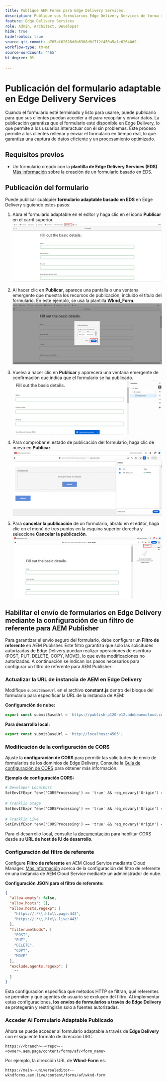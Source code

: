 ```yaml
---
title: Publique AEM Forms para Edge Delivery Services.
description: Publique sus formularios Edge Delivery Services de forma rápida y sencilla.
feature: Edge Delivery Services
role: Admin, Architect, Developer
hide: true
hidefromtoc: true
source-git-commit: a765af62628d8b6308d6f712f450a5a1e62640d9
workflow-type: tm+mt
source-wordcount: '465'
ht-degree: 0%

---
```


# Publicación del formulario adaptable en Edge Delivery Services

Cuando el formulario esté terminado y listo para usarse, puede publicarlo para que sus clientes puedan acceder a él para recopilar y enviar datos. La publicación garantiza que el formulario esté disponible en Edge Delivery, lo que permite a los usuarios interactuar con él sin problemas. Este proceso permite a los clientes rellenar y enviar el formulario en tiempo real, lo que garantiza una captura de datos eficiente y un procesamiento optimizado.

## Requisitos previos

* Un formulario creado con la **plantilla de Edge Delivery Services (EDS)**. [Más información](/help/edge/docs/forms/universal-editor/getting-started-universal-editor.md) sobre la creación de un formulario basado en EDS.

## Publicación del formulario

Puede publicar cualquier **formulario adaptable basado en EDS** en Edge Delivery siguiendo estos pasos:

<!--1. Select the **Adaptive Form** that you want to publish and click the **Edit** ![edit icon](/help/forms/assets/edit.svg) icon.
   ![Select EDS-Based Form](/help/forms/assets/select-eds-based-form.png)-->

1. Abra el formulario adaptable en el editor y haga clic en el icono **Publicar** en el carril superior.
   ![Haga clic en Publicar](/help/forms/assets/publish-icon-eds-form.png)

1. Al hacer clic en **Publicar**, aparece una pantalla o una ventana emergente que muestra los recursos de publicación, incluido el título del formulario. En este ejemplo, se usa la plantilla **Wknd_Form**.
   ![Publicación al hacer clic](/help/forms/assets/on-click-publish.png)

1. Vuelva a hacer clic en **Publicar** y aparecerá una ventana emergente de confirmación que indica que el formulario se ha publicado.
   ![Éxito de publicación](/help/forms/assets/publish-success.png)

1. Para comprobar el estado de publicación del formulario, haga clic de nuevo en **Publicar**.
   ![Estado de publicación](/help/forms/assets/publish-status.png)

1. Para **cancelar la publicación** de un formulario, ábralo en el editor, haga clic en el menú de tres puntos en la esquina superior derecha y seleccione **Cancelar la publicación**.
   ![Cancelar publicación](/help/forms/assets/unpublish--form.png)

## Habilitar el envío de formularios en Edge Delivery mediante la configuración de un filtro de referente para AEM Publisher

Para garantizar el envío seguro del formulario, debe configurar un **Filtro de referente** en AEM Publisher. Este filtro garantiza que solo las solicitudes autorizadas de Edge Delivery puedan realizar operaciones de escritura (POST, PUT, DELETE, COPY, MOVE), lo que evita modificaciones no autorizadas. A continuación se indican los pasos necesarios para configurar un filtro de referente para AEM Publisher:

### Actualizar la URL de instancia de AEM en Edge Delivery

Modifique `submitBaseUrl` en el archivo **constant.js** dentro del bloque del formulario para especificar la URL de la instancia de AEM:

**Configuración de nube:**

```js
export const submitBaseUrl = 'https://publish-p120-e12.adobeaemcloud.com';
```
**Para desarrollo local:**

```js
export const submitBaseUrl = 'http://localhost:4503';
```

### Modificación de la configuración de CORS

Ajuste la **configuración de CORS** para permitir las solicitudes de envío de formularios de los dominios de Edge Delivery. Consulte la [Guía de configuración de CORS](https://experienceleague.adobe.com/en/docs/experience-manager-learn/getting-started-with-aem-headless/deployments/configurations/cors) para obtener más información.

**Ejemplo de configuración CORS:**

```apache
# Developer Localhost
SetEnvIfExpr "env('CORSProcessing') == 'true' && req_novary('Origin') =~ m#(http://localhost(:\d+)?$)#" CORSTrusted=true

# Franklin Stage
SetEnvIfExpr "env('CORSProcessing') == 'true' && req_novary('Origin') =~ m#(https://.*\.hlx\.page$)#" CORSTrusted=true  

# Franklin Live
SetEnvIfExpr "env('CORSProcessing') == 'true' && req_novary('Origin') =~ m#(https://.*\.hlx\.live$)#" CORSTrusted=true
```
Para el desarrollo local, consulte la [documentación](https://experienceleague.adobe.com/en/docs/experience-manager-cloud-service/content/headless/deployment/referrer-filter) para habilitar CORS desde su **URL de host de IU de desarrollo**.

### Configuración del filtro de referente

Configure **Filtro de referente** en AEM Cloud Service mediante Cloud Manager. [Más información](https://experienceleague.adobe.com/en/docs/experience-manager-learn/foundation/security/understand-cross-origin-resource-sharing) acerca de la configuración del filtro de referente en una instancia de AEM Cloud Service mediante un administrador de nube.

**Configuración JSON para el filtro de referente:**

```json
{
  "allow.empty": false,
  "allow.hosts": [],
  "allow.hosts.regexp": [
    "https://.*\\.hlx\\.page:443",
    "https://.*\\.hlx\\.live:443"
  ],
  "filter.methods": [
    "POST",
    "PUT",
    "DELETE",
    "COPY",
    "MOVE"
  ],
  "exclude.agents.regexp": [
    ""
  ]
}
```

Esta configuración especifica qué métodos HTTP se filtran, qué referentes se permiten y qué agentes de usuario se excluyen del filtro. Al implementar estas configuraciones, **los envíos de formularios a través de Edge Delivery** se protegerán y restringirán solo a fuentes autorizadas.

### Acceder Al Formulario Adaptable Publicado

Ahora se puede acceder al formulario adaptable a través de **Edge Delivery** con el siguiente formato de dirección URL:

```
https://<branch>--<repo>--<owner>.aem.page/content/forms/af/<form_name>
```

Por ejemplo, la dirección URL de **Wknd-Form** es:

```
https://main--universaleditor--wkndforms.aem.live/content/forms/af/wknd-form
```


















